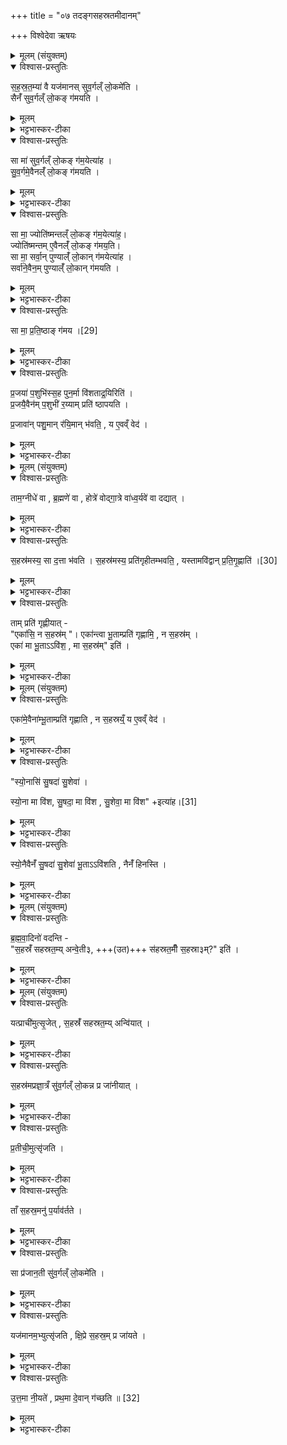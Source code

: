+++
title = "०७ तदङ्गसहस्रतमीदानम्"

+++
विश्वेदेवा ऋषयः
<details><summary>मूलम् (संयुक्तम्)</summary>

स॒ह॒स्र॒त॒म्या॑ वै यज॑मानस्सुव॒र्गल्ँ लो॒कमे॑ति॒ सैनँ॑ सुव॒र्गल्ँ लो॒कङ्ग॑मयति॒ सा मा॑ सुव॒र्गल्ँ लो॒कङ्ग॑म॒येत्या॑ह सुव॒र्गमे॒वैनल्ँ॑ लो॒कङ्ग॑मयति॒ सा मा॒ ज्योति॑ष्मन्तल्ँ लो॒कङ्ग॑म॒येत्या॑ह॒ ज्योति॑ष्मन्तमे॒वैनल्ँ॑ लो॒कङ्ग॑मय॒ति सा मा॒ सर्वा॒न्पुण्याल्ँ॑ लो॒कान्ग॑म॒येत्या॑ह॒ सर्वा॑ने॒वैन॒म्पुण्याल्ँ॑ लो॒कान्ग॑मयति॒ सा [29]  
मा॒ प्र॒ति॒ष्ठाङ्ग॑मय प्र॒जया॑ प॒शुभि॑स्स॒ह पुन॒र्मा वि॑शताद्र॒यिरिति॑ प्र॒जयै॒वैन॑म्प॒शुभी॑ र॒य्याम्प्रति॑ ष्ठापयति प्र॒जावा॑न्पशु॒मान्र॑यि॒मान्भ॑वति॒ य ए॒वव्ँ वेद॒
</details>

<details open><summary>विश्वास-प्रस्तुतिः</summary>

स॒ह॒स्र॒त॒म्या॑ वै यज॑मानस् सुव॒र्गल्ँ लो॒कमे॑ति ।  
सैनँ॑ सुव॒र्गल्ँ लो॒कङ् ग॑मयति ।  
</details>

<details><summary>मूलम्</summary>

स॒ह॒स्र॒त॒म्या॑ वै यज॑मानस् सुव॒र्गल्ँ लो॒कमे॑ति ।  
सैनँ॑ सुव॒र्गल्ँ लो॒कङ् ग॑मयति ।  
</details>

<details><summary>भट्टभास्कर-टीका</summary>

1सहस्रतम्येत्यादि ॥ सहस्रतम्या यजमानस्स्वर्गं गच्छति सा चैनं स्वर्गं गमयति यद्येतैर्मन्त्रैस्स्तुता ।
</details>

<details open><summary>विश्वास-प्रस्तुतिः</summary>

सा मा॑ सुव॒र्गल्ँ लो॒कङ् ग॑म॒येत्या॑ह ।  
सु॒व॒र्गमे॒वैनल्ँ॑ लो॒कङ् ग॑मयति ।  
</details>

<details><summary>मूलम्</summary>

सा मा॑ सुव॒र्गल्ँ लो॒कङ् ग॑म॒येत्या॑ह ।  
सु॒व॒र्गमे॒वैनल्ँ॑ लो॒कङ् ग॑मयति ।  
</details>

<details><summary>भट्टभास्कर-टीका</summary>

तस्मात् 'सा मा सुवर्गम्' इत्यादिभिरुदीचीं नीयमानामनुमन्त्रयते सा त्वं गच्छन्ती मां सुवर्गं लोकं गमयेति, सुवर्गं गमयेत्येव ।
</details>

<details open><summary>विश्वास-प्रस्तुतिः</summary>

सा मा॒ ज्योति॑ष्मन्तल्ँ लो॒कङ् ग॑म॒येत्या॑ह॒।  
ज्योति॑ष्मन्तम् ए॒वैनल्ँ॑ लो॒कङ् ग॑मय॒ति।  
सा मा॒ सर्वा॒न् पुण्याल्ँ॑ लो॒कान् ग॑मयेत्या॑ह ।   
सर्वा॑ने॒वैन॒म् पुण्याल्ँ॑  लो॒कान् ग॑मयति ।
</details>

<details><summary>मूलम्</summary>

सा मा॒ ज्योति॑ष्मन्तल्ँ लो॒कङ् ग॑म॒येत्या॑ह॒।  
ज्योति॑ष्मन्तम् ए॒वैनल्ँ॑ लो॒कङ् ग॑मय॒ति।  
सा मा॒ सर्वा॒न् पुण्याल्ँ॑ लो॒कान् ग॑मयेत्या॑ह ।   
सर्वा॑ने॒वैन॒म् पुण्याल्ँ॑  लो॒कान् ग॑मयति ।
</details>

<details><summary>भट्टभास्कर-टीका</summary>

एक एव मन्त्रोऽवयुत्यैव ब्राह्मणेन व्याख्यायते । गता मन्त्राः, ब्राह्मणानि च । ज्योतिष्मान् लोकः आदित्यः ।
पुण्या लोका इन्द्रादीनां लोकाः ब्रह्मलोकपर्यन्ताः ।
</details>

<details open><summary>विश्वास-प्रस्तुतिः</summary>

सा मा॒ प्र॒ति॒ष्ठाङ् ग॑मय ।[29]  
</details>

<details><summary>मूलम्</summary>

सा मा॒ प्र॒ति॒ष्ठाङ् ग॑मय ।[29]  
</details>

<details><summary>भट्टभास्कर-टीका</summary>

प्रतिष्ठा प्रजादिभिस्सहास्मिन् लोके धनविषयमैश्वर्यम् ।
</details>

<details open><summary>विश्वास-प्रस्तुतिः</summary>

प्र॒जया॑ प॒शुभि॑स्स॒ह पुन॒र्मा वि॑शताद्र॒यिरिति॑ ।  
प्र॒जयै॒वैन॑म् प॒शुभी॑ र॒य्याम् प्रति॑ ष्ठापयति ।  

प्र॒जावा॑न् पशु॒मान् र॑यि॒मान् भ॑वति॒ ,
य ए॒वव्ँ वेद॑ ।
</details>

<details><summary>मूलम्</summary>

प्र॒जया॑ प॒शुभि॑स्स॒ह पुन॒र्मा वि॑शताद्र॒यिरिति॑ ।  
प्र॒जयै॒वैन॑म् प॒शुभी॑ र॒य्याम् प्रति॑ ष्ठापयति ।  

प्र॒जावा॑न् पशु॒मान् र॑यि॒मान् भ॑वति॒ ,
य ए॒वव्ँ वेद॑ ।
</details>

<details><summary>भट्टभास्कर-टीका</summary>

प्रजावानित्यादि । विदुषस्सिद्धिः ॥
</details>

<details><summary>मूलम् (संयुक्तम्)</summary>

ताम॒ग्नीधे॑ वा ब्र॒ह्मणे॑ वा॒ होत्रे॑ वोद्गा॒त्रे वा॑ध्व॒र्यवे॑ वा दद्यात्स॒हस्र॑मस्य॒ सा द॒त्ता भ॑वति स॒हस्र॑मस्य॒ प्रति॑गृहीतम्भवति॒ यस्तामवि॑द्वान् [30]  
प्र॒ति॒गृ॒ह्णाति॒ ताम्प्रति॑ गृह्णीया॒देका॑सि॒ न स॒हस्र॒मेका॑न्त्वा भू॒ताम्प्रति॑ गृह्णामि॒ न स॒हस्र॒मेका॑ मा भू॒ता वि॑श॒ मा स॒हस्र॑मिति ।
</details>

<details open><summary>विश्वास-प्रस्तुतिः</summary>

ताम॒ग्नीधे॑ वा , ब्र॒ह्मणे॑ वा ,
होत्रे॑ वोद्गा॒त्रे वा॑ध्व॒र्यवे॑ वा दद्यात् ।
</details>

<details><summary>मूलम्</summary>

ताम॒ग्नीधे॑ वा , ब्र॒ह्मणे॑ वा ,
होत्रे॑ वोद्गा॒त्रे वा॑ध्व॒र्यवे॑ वा दद्यात् ।
</details>

<details><summary>भट्टभास्कर-टीका</summary>

2तामित्यादि ॥ गतम् ।
</details>

<details open><summary>विश्वास-प्रस्तुतिः</summary>

स॒हस्र॑मस्य॒ सा द॒त्ता भ॑वति ।
स॒हस्र॑मस्य॒ प्रति॑गृहीतम्भवति॒ ,
यस्तामवि॑द्वान् प्र॒ति॒गृ॒ह्णाति॑ ।[30]
</details>

<details><summary>मूलम्</summary>

स॒हस्र॑मस्य॒ सा द॒त्ता भ॑वति ।
स॒हस्र॑मस्य॒ प्रति॑गृहीतम्भवति॒ ,
यस्तामवि॑द्वान् प्र॒ति॒गृ॒ह्णाति॑ ।[30]
</details>

<details><summary>भट्टभास्कर-टीका</summary>

सहस्रमस्येत्यादि । यस्तामविद्वानिति विशेषं वक्ष्यामीति पुनर्वचनम् । अविदुषा प्रतिगृह्णता सहस्रं प्रतिगृहीतं भवति तस्मादेवं विदित्वा तां प्रतिगृह्णीयात् - 'एकाऽसि' इत्यादिना मन्त्रेण 'सुशेवामाविश' इत्यन्तेन ।
</details>

<details open><summary>विश्वास-प्रस्तुतिः</summary>

ताम् प्रति॑ गृह्णीयात् -  
"एका॑सि॒ न स॒हस्र॑म् "। एका॑न्त्वा भू॒ताम्प्रति॑ गृह्णामि॒ , न स॒हस्र॑म् ।  
एका॑  मा भू॒ताऽऽवि॑श॒ , मा स॒हस्र॑म्" इति॑ ।
</details>

<details><summary>मूलम्</summary>

ताम् प्रति॑ गृह्णीयात् -  
"एका॑सि॒ न स॒हस्र॑म् "। एका॑न्त्वा भू॒ताम्प्रति॑ गृह्णामि॒ , न स॒हस्र॑म् ।  
एका॑  मा भू॒ताऽऽवि॑श॒ , मा स॒हस्र॑म्" इति॑ ।
</details>

<details><summary>भट्टभास्कर-टीका</summary>

एका त्वमसि न सहस्रं । तस्मादेकामेव भूतां त्वां प्रतिगृह्णामि, न सहस्रभूतां, तस्मा- त्त्वमप्येकैव भूता मामाविश, मा सहस्रभूता ॥
</details>

<details><summary>मूलम् (संयुक्तम्)</summary>

एका॑मे॒वैना॑म्भू॒ताम्प्रति॑ गृह्णाति॒ न स॒हस्रय्ँ॒य ए॒वव्ँ वेद॑ स्यो॒नासि॑ सु॒षदा॑ सु॒शेवा॑ स्यो॒ना मा वि॑श सु॒षदा॒ मा वि॑श सु॒शेवा॒ मा वि॑श [31]  
इत्या॑ह स्यो॒नैवैनँ॑ सु॒षदा॑ सु॒शेवा॑ भू॒ता वि॑शति॒ नैनँ॑ हिनस्ति
</details>

<details open><summary>विश्वास-प्रस्तुतिः</summary>

एका॑मे॒वैना॑म्भू॒ताम्प्रति॑ गृह्णाति ,
न स॒हस्रय्ँ॒ य ए॒वव्ँ वेद॑ ।
</details>

<details><summary>मूलम्</summary>

एका॑मे॒वैना॑म्भू॒ताम्प्रति॑ गृह्णाति ,
न स॒हस्रय्ँ॒ य ए॒वव्ँ वेद॑ ।
</details>

<details><summary>भट्टभास्कर-टीका</summary>

3एकामेवेत्यादि ॥ विदुषो ब्राह्मणम् ।
</details>

<details open><summary>विश्वास-प्रस्तुतिः</summary>

"स्यो॒नासि॑ सु॒षदा॑ सु॒शेवा॑ ।

स्यो॒ना मा वि॑श, सु॒षदा॒ मा वि॑श , सु॒शेवा॒ मा वि॑श" +इत्या॑ह।[31]  
</details>

<details><summary>मूलम्</summary>

"स्यो॒नासि॑ सु॒षदा॑ सु॒शेवा॑ ।

स्यो॒ना मा वि॑श, सु॒षदा॒ मा वि॑श , सु॒शेवा॒ मा वि॑श" +इत्या॑ह।[31]  
</details>

<details><summary>भट्टभास्कर-टीका</summary>

स्योना सुखहेतुरस्माकं सुपरिचारा वा त्वमसि । सुषदा सुखेन सादनीया दोहनादाविति । खलि कृदुत्तरपदप्रकृतिस्वरत्वम् । सुशेवा सुफला बहुदुग्धत्वात् । 'आद्युदात्तश्छन्दसि' इत्युत्तरपदाद्युदात्तत्वम् । सा त्वं तादृशी स्योना अविगुणा सती मामाविश यथा मे न कदाचिदपि हिंसा स्यात् तथा मामाविशेति ।
</details>

<details open><summary>विश्वास-प्रस्तुतिः</summary>

स्यो॒नैवैनँ॑ सु॒षदा॑ सु॒शेवा॑ भू॒ताऽऽवि॑शति ,
नैनँ॑ हिनस्ति ।
</details>

<details><summary>मूलम्</summary>

स्यो॒नैवैनँ॑ सु॒षदा॑ सु॒शेवा॑ भू॒ताऽऽवि॑शति ,
नैनँ॑ हिनस्ति ।
</details>

<details><summary>भट्टभास्कर-टीका</summary>

स्योनैवेत्यादि । ब्राह्मणम् । गतम् ॥
</details>

<details><summary>मूलम् (संयुक्तम्)</summary>

ब्रह्मवा॒दिनो॑ वदन्ति स॒हस्रँ॑ सहस्रत॒म्यन्वे॒ती ३ स॑हस्रत॒मीँ स॒हस्रा ३ मिति॑ ।
</details>

<details open><summary>विश्वास-प्रस्तुतिः</summary>

ब्र॒ह्म॒वा॒दिनो॑ वदन्ति -  
"स॒हस्रँ॑ सहस्रत॒म्य् अन्वे॒ती३, +++(उत)+++ स॑हस्रत॒मीँ स॒हस्रा३म्?" इति॑ ।
</details>

<details><summary>मूलम्</summary>

ब्र॒ह्म॒वा॒दिनो॑ वदन्ति -  
"स॒हस्रँ॑ सहस्रत॒म्य् अन्वे॒ती३, +++(उत)+++ स॑हस्रत॒मीँ स॒हस्रा३म्?" इति॑ ।
</details>

<details><summary>भट्टभास्कर-टीका</summary>

4ब्रह्मवादिन इत्यादि ॥ किं सहस्रं सहस्रतम्यन्वेति अनुगच्छति? उत सहस्रं सहस्रतमीमन्वेति । उभयत्र 'विचार्यमाणानाम्' इति प्लुतः । एवं ब्रह्मवादिनो विचारं वदन्ति ॥
</details>

<details><summary>मूलम् (संयुक्तम्)</summary>

यत्प्राची॑मुत्सृ॒जेत्स॒हस्रँ॑ सहस्रत॒म्यन्वि॑या॒त्तत्स॒हस्र॑मप्रज्ञा॒त्रँ सु॑व॒र्गल्ँ लो॒कन्न प्र जा॑नीयात्प्र॒तीची॒मुत्सृ॑जति॒ ताँ स॒हस्र॒मनु॑ प॒र्याव॑र्तते॒ सा प्र॑जान॒ती सु॑व॒र्गल्ँ लो॒कमे॑ति॒ यज॑मानम॒भ्युत्सृ॑जति क्षि॒प्रे स॒हस्र॒म्प्र जा॑यत उत्त॒मा नी॒यते॑ प्रथ॒मा दे॒वान्ग॑च्छति ॥ [32]  
</details>

<details open><summary>विश्वास-प्रस्तुतिः</summary>

यत्प्राची॑मुत्सृ॒जेत् ,
स॒हस्रँ॑ सहस्रत॒म्य् अन्वि॑यात् ।
</details>

<details><summary>मूलम्</summary>

यत्प्राची॑मुत्सृ॒जेत् ,
स॒हस्रँ॑ सहस्रत॒म्य् अन्वि॑यात् ।
</details>

<details><summary>भट्टभास्कर-टीका</summary>

5इदानीं पक्षद्वयस्योत्थापनं फलभेदं चाह - यत्प्राचीमित्यादि ॥ यत् यद्यर्थे । यद्येनां प्राचीमुत्सृजेत् सहस्रतमी सहस्रमन्वियात् अनुगच्छेत् अग्रे सहस्रं गच्छेत् तत्सहस्रतम्यनुगच्छेत् ।
</details>

<details open><summary>विश्वास-प्रस्तुतिः</summary>

स॒हस्र॑मप्रज्ञा॒त्रँ सु॑व॒र्गल्ँ लो॒कन्न प्र जा॑नीयात् ।
</details>

<details><summary>मूलम्</summary>

स॒हस्र॑मप्रज्ञा॒त्रँ सु॑व॒र्गल्ँ लो॒कन्न प्र जा॑नीयात् ।
</details>

<details><summary>भट्टभास्कर-टीका</summary>

ततश्च तत्सहस्रमप्रज्ञात्रं प्रज्ञानरहितं स्वर्गं न प्रजानीयात् ततश्च स्वर्गं न गच्छेत् यजमानः, प्रकृष्टज्ञानं प्रज्ञात्रम् । औणादिकस्त्रप्रत्ययः, बहुव्रीहौ 'नङ्सुभ्याम्' इत्युत्तरपदान्तोदात्तत्वम् ।
</details>

<details open><summary>विश्वास-प्रस्तुतिः</summary>

प्र॒तीची॒मुत्सृ॑जति ।
</details>

<details><summary>मूलम्</summary>

प्र॒तीची॒मुत्सृ॑जति ।
</details>

<details><summary>भट्टभास्कर-टीका</summary>

तस्मात्प्रतीचीमुत्सृजतीति विधिः । 'चौ' इति पूर्वपदस्य दीर्घत्वम्, अन्तोदात्तत्वं च ।
</details>

<details open><summary>विश्वास-प्रस्तुतिः</summary>

ताँ स॒हस्र॒मनु॑ प॒र्याव॑र्तते ।
</details>

<details><summary>मूलम्</summary>

ताँ स॒हस्र॒मनु॑ प॒र्याव॑र्तते ।
</details>

<details><summary>भट्टभास्कर-टीका</summary>

तां सहस्रतमीमग्रे गच्छन्तीं सहस्रमनु पर्यावर्तते अनु गच्छति । 'गतिर्गतौ' इति पूर्ववन्निघातस्समासश्च । अनुः कर्मप्रवचनीय उदात्त एव ।
</details>

<details open><summary>विश्वास-प्रस्तुतिः</summary>

सा प्र॑जान॒ती सु॑व॒र्गल्ँ लो॒कमे॑ति ।
</details>

<details><summary>मूलम्</summary>

सा प्र॑जान॒ती सु॑व॒र्गल्ँ लो॒कमे॑ति ।
</details>

<details><summary>भट्टभास्कर-टीका</summary>

सा च प्रजानती सुवर्गं गच्छति । 'शतुरनुमः' इति नद्या उदात्तत्वम् ।
</details>

<details open><summary>विश्वास-प्रस्तुतिः</summary>

यज॑मानम॒भ्युत्सृ॑जति ,
क्षि॒प्रे स॒हस्र॒म् प्र जा॑यते ।
</details>

<details><summary>मूलम्</summary>

यज॑मानम॒भ्युत्सृ॑जति ,
क्षि॒प्रे स॒हस्र॒म् प्र जा॑यते ।
</details>

<details><summary>भट्टभास्कर-टीका</summary>

तत्र चैवं वक्तव्यमित्याहयजमानमभि यजमानं लक्षीकृत्य तामुत्सृजति, ततश्च क्षिप्रे काले सहस्रं बहु प्रजायते यजमानः ।
</details>

<details open><summary>विश्वास-प्रस्तुतिः</summary>

उ॒त्त॒मा नी॒यते॑ ,
प्रथ॒मा दे॒वान् ग॑च्छति ॥ [32]
</details>

<details><summary>मूलम्</summary>

उ॒त्त॒मा नी॒यते॑ ,
प्रथ॒मा दे॒वान् ग॑च्छति ॥ [32]
</details>

<details><summary>भट्टभास्कर-टीका</summary>

उत्तमा नीयते पश्चात्सर्वास्ता नीयन्ते । प्रथमा देवान् गच्छति प्रथममेव यजमानमपि गृहीत्वा देवसकाशं गच्छति । उत्तमशब्दः उञ्छादित्वादन्तोदात्तः ॥

इति सप्तमे प्रथमे सप्तमोनुवाकः ॥  
</details>
